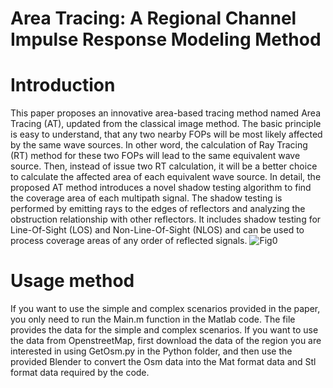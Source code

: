 # Area Tracing: A Regional Channel Impulse Response Modeling Method

Introduction
===
This paper proposes an innovative area-based tracing method named Area Tracing (AT), updated from the classical image method. The basic principle is easy to understand, that any two nearby FOPs will be most likely affected by the same wave sources. In other word, the calculation of Ray Tracing (RT) method for these two FOPs will lead to the same equivalent wave source. Then, instead of issue two RT calculation, it will be a better choice to calculate the affected area of each equivalent wave source.
In detail, the proposed AT method introduces a novel shadow testing algorithm to find the coverage area of each multipath signal. The shadow testing is performed by emitting rays to the edges of reflectors and analyzing the obstruction relationship with other reflectors. It includes shadow testing for Line-Of-Sight (LOS) and Non-Line-Of-Sight (NLOS) and can be used to process coverage areas of any order of reflected signals.
![Fig0](https://github.com/user-attachments/assets/ad6fde5c-813d-41b2-bd4c-d1eddff7dcf2)

Usage method
===
If you want to use the simple and complex scenarios provided in the paper, you only need to run the Main.m function in the Matlab code. The file provides the data for the simple and complex scenarios. If you want to use the data from OpenstreetMap, first download the data of the region you are interested in using GetOsm.py in the Python folder, and then use the provided Blender to convert the Osm data into the Mat format data and Stl format data required by the code.





